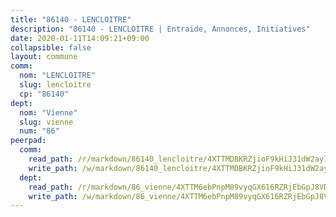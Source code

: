 ```yaml
---
title: "86140 - LENCLOITRE"
description: "86140 - LENCLOITRE | Entraide, Annonces, Initiatives"
date: 2020-01-11T14:09:21+09:00
collapsible: false
layout: commune
comm:
  nom: "LENCLOITRE"
  slug: lencloitre
  cp: "86140"
dept:
  nom: "Vienne"
  slug: vienne
  num: "86"
peerpad:
  comm:
    read_path: /r/markdown/86140_lencloitre/4XTTMDBKRZjioF9kHiJ31dW2ay7gRKAvK3iybW1Er5RffApep
    write_path: /w/markdown/86140_lencloitre/4XTTMDBKRZjioF9kHiJ31dW2ay7gRKAvK3iybW1Er5RffApep-K3TgTn2jVksbANLemNvF9MQvomoAPNGh9UnP76YsjbqgddnvH2MCCTkgsLrHUJnR73hYc9CMkFKH8qRoPvTey9HA4sxNWgZof49KzfsAZgQmHkYssm6HZisoJmBEggY9EjWPobhn
  dept:
    read_path: /r/markdown/86_vienne/4XTTM6ebPnpM89vyqGX616RZRjEbGpJ8VDNVdSCrMHCb86ALN
    write_path: /w/markdown/86_vienne/4XTTM6ebPnpM89vyqGX616RZRjEbGpJ8VDNVdSCrMHCb86ALN-K3TgUEmU2PzobkNvYrNtR4DXtgm1qYeknzdEZmszmUFpRSMDjV62q8xZv1nUQEJqGnnT9H399N9TnzZMyT3rgAM3pHPbqGxVD33vWNzCSkbf2kxHwBfenpixiJuwbWaCBERwmNeA
---
```



